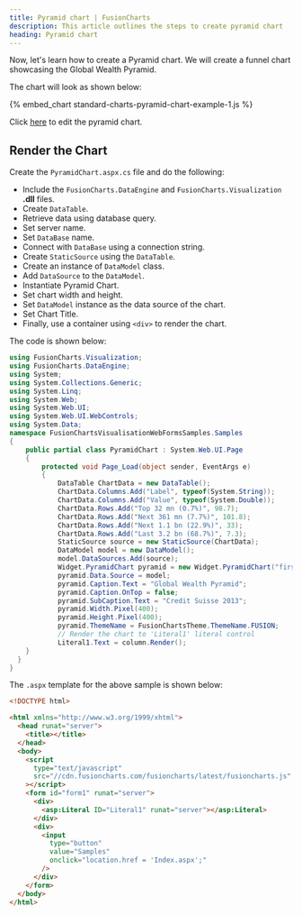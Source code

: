 ```yaml
---
title: Pyramid chart | FusionCharts
description: This article outlines the steps to create pyramid chart
heading: Pyramid chart
---
```


Now, let's learn how to create a Pyramid chart. We will create a funnel chart showcasing the Global Wealth Pyramid.

The chart will look as shown below:

{% embed_chart standard-charts-pyramid-chart-example-1.js %}

Click [here](https://dotnetfiddle.net/aCkWm8) to edit the pyramid chart.

## Render the Chart

Create the `PyramidChart.aspx.cs` file and do the following:

- Include the `FusionCharts.DataEngine` and `FusionCharts.Visualization` **.dll** files.
- Create `DataTable`.
- Retrieve data using database query.
- Set server name.
- Set `DataBase` name.
- Connect with `DataBase` using a connection string.
- Create `StaticSource` using the `DataTable`.
- Create an instance of `DataModel` class.
- Add `DataSource` to the `DataModel`.
- Instantiate Pyramid Chart.
- Set chart width and height.
- Set `DataModel` instance as the data source of the chart.
- Set Chart Title.
- Finally, use a container using `<div>` to render the chart.

The code is shown below:

```csharp
using FusionCharts.Visualization;
using FusionCharts.DataEngine;
using System;
using System.Collections.Generic;
using System.Linq;
using System.Web;
using System.Web.UI;
using System.Web.UI.WebControls;
using System.Data;
namespace FusionChartsVisualisationWebFormsSamples.Samples
{
    public partial class PyramidChart : System.Web.UI.Page
    {
        protected void Page_Load(object sender, EventArgs e)
        {
            DataTable ChartData = new DataTable();
            ChartData.Columns.Add("Label", typeof(System.String));
            ChartData.Columns.Add("Value", typeof(System.Double));
            ChartData.Rows.Add("Top 32 mn (0.7%)", 98.7);
            ChartData.Rows.Add("Next 361 mn (7.7%)", 101.8);
            ChartData.Rows.Add("Next 1.1 bn (22.9%)", 33);
            ChartData.Rows.Add("Last 3.2 bn (68.7%)", 7.3);
            StaticSource source = new StaticSource(ChartData);
            DataModel model = new DataModel();
            model.DataSources.Add(source);
            Widget.PyramidChart pyramid = new Widget.PyramidChart("first_pyramid_chart");
            pyramid.Data.Source = model;
            pyramid.Caption.Text = "Global Wealth Pyramid";
            pyramid.Caption.OnTop = false;
            pyramid.SubCaption.Text = "Credit Suisse 2013";
            pyramid.Width.Pixel(400);
            pyramid.Height.Pixel(400);
            pyramid.ThemeName = FusionChartsTheme.ThemeName.FUSION;
            // Render the chart to 'Literal1' literal control
            Literal1.Text = column.Render();
    }
  }
}
```

The `.aspx` template for the above sample is shown below:

```html
<!DOCTYPE html>

<html xmlns="http://www.w3.org/1999/xhtml">
  <head runat="server">
    <title></title>
  </head>
  <body>
    <script
      type="text/javascript"
      src="//cdn.fusioncharts.com/fusioncharts/latest/fusioncharts.js"
    ></script>
    <form id="form1" runat="server">
      <div>
        <asp:Literal ID="Literal1" runat="server"></asp:Literal>
      </div>
      <div>
        <input
          type="button"
          value="Samples"
          onclick="location.href = 'Index.aspx';"
        />
      </div>
    </form>
  </body>
</html>
```
